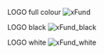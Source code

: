 LOGO full colour
![xFund](https://github.com/Globalfcx/xFUND/assets/61139827/b8bf499b-d042-49d6-b41e-5434192049bc)


LOGO black
![xFund_black](https://github.com/Globalfcx/xFUND/assets/61139827/bbf30ec0-4279-4930-a40a-cb37e380c4c1)


LOGO white
![xFund_white](https://github.com/Globalfcx/xFUND/assets/61139827/e4fab1ec-e66d-44c5-8e13-12a04bcda7d4)
